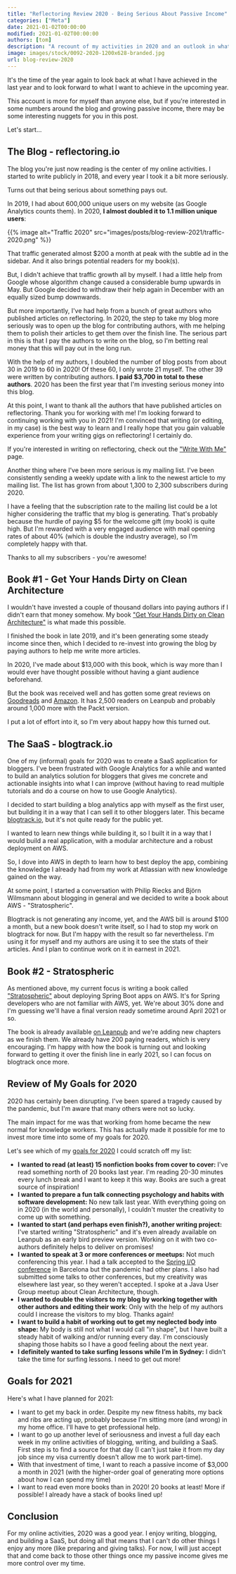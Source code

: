 ```yaml
---
title: "Reflectoring Review 2020 - Being Serious About Passive Income"
categories: ["Meta"]
date: 2021-01-02T00:00:00
modified: 2021-01-02T00:00:00
authors: [tom]
description: "A recount of my activities in 2020 and an outlook in what I'll be focusing on in 2021."
image: images/stock/0092-2020-1200x628-branded.jpg
url: blog-review-2020
---
```


It's the time of the year again to look back at what I have achieved in the last year and to look forward to what I want to achieve in the upcoming year. 

This account is more for myself than anyone else, but if you're interested in some numbers around the blog and growing passive income, there may be some interesting nuggets for you in this post.

Let's start...

## The Blog - reflectoring.io

The blog you're just now reading is the center of my online activities. I started to write publicly in 2018, and every year I took it a bit more seriously. 

Turns out that being serious about something pays out.

In 2019, I had about 600,000 unique users on my website (as Google Analytics counts them). In 2020, **I almost doubled it to 1.1 million unique users**:

{{% image alt="Traffic 2020" src="images/posts/blog-review-2021/traffic-2020.png" %}}

That traffic generated almost $200 a month at peak with the subtle ad in the sidebar. And it also brings potential readers for my book(s).

But, I didn't achieve that traffic growth all by myself. I had a little help from Google whose algorithm change caused a considerable bump upwards in May. But Google decided to withdraw their help again in December with an equally sized bump downwards. 

But more importantly, I've had help from a bunch of great authors who published articles on reflectoring. In 2020, the step to take my blog more seriously was to open up the blog for contributing authors, with me helping them to polish their articles to get them over the finish line. The serious part in this is that I pay the authors to write on the blog, so I'm betting real money that this will pay out in the long run.

With the help of my authors, I doubled the number of blog posts from about 30 in 2019 to 60 in 2020! Of these 60, I only wrote 21 myself. The other 39 were written by contributing authors. **I paid $3,700 in total to these authors**. 2020 has been the first year that I'm investing serious money into this blog.

At this point, I want to thank all the authors that have published articles on reflectoring. Thank you for working with me! I'm looking forward to continuing working with you in 2021! I'm convinced that writing (or editing, in my case) is the best way to learn and I really hope that you gain valuable experience from your writing gigs on reflectoring! I certainly do.

If you're interested in writing on reflectoring, check out the ["Write With Me"](/contribute/) page.

Another thing where I've been more serious is my mailing list. I've been consistently sending a weekly update with a link to the newest article to my mailing list. The list has grown from about 1,300 to 2,300 subscribers during 2020.

I have a feeling that the subscription rate to the mailing list could be a lot higher considering the traffic that my blog is generating. That's probably because the hurdle of paying $5 for the welcome gift (my book) is quite high. But I'm rewarded with a very engaged audience with mail opening rates of about 40% (which is double the industry average), so I'm completely happy with that.

Thanks to all my subscribers - you're awesome!

## Book #1 - Get Your Hands Dirty on Clean Architecture

I wouldn't have invested a couple of thousand dollars into paying authors if I didn't earn that money somehow. My book ["Get Your Hands Dirty on Clean Architecture"](/book/) is what made this possible.

I finished the book in late 2019, and it's been generating some steady income since then, which I decided to re-invest into growing the blog by paying authors to help me write more articles. 

In 2020, I've made about $13,000 with this book, which is way more than I would ever have thought possible without having a giant audience beforehand. 

But the book was received well and has gotten some great reviews on [Goodreads](https://www.goodreads.com/book/show/49238827-get-your-hands-dirty-on-clean-architecture) and [Amazon](https://www.amazon.com/gp/product/1839211962/ref=as_li_tl?ie=UTF8&camp=1789&creative=9325&creativeASIN=1839211962&linkCode=as2&tag=reflectorin0c-20&linkId=559e54b6599c4213252259df28d1d3e3). It has 2,500 readers on Leanpub and probably around 1,000 more with the Packt version.

I put a lot of effort into it, so I'm very about happy how this turned out.

## The SaaS - blogtrack.io

One of my (informal) goals for 2020 was to create a SaaS application for bloggers. I've been frustrated with Google Analytics for a while and wanted to build an analytics solution for bloggers that gives me concrete and actionable insights into what I can improve (without having to read multiple tutorials and do a course on how to use Google Analytics).

I decided to start building a blog analytics app with myself as the first user, but building it in a way that I can sell it to other bloggers later. This became [blogtrack.io](https://blogtrack.io), but it's not quite ready for the public yet.

I wanted to learn new things while building it, so I built it in a way that I would build a real application, with a modular architecture and a robust deployment on AWS. 

So, I dove into AWS in depth to learn how to best deploy the app, combining the knowledge I already had from my work at Atlassian with new knowledge gained on the way.

At some point, I started a conversation with Philip Riecks and Björn Wilmsmann about blogging in general and we decided to write a book about AWS - "Stratospheric". 

Blogtrack is not generating any income, yet, and the AWS bill is around $100 a month, but a new book doesn't write itself, so I had to stop my work on blogtrack for now. But I'm happy with the result so far nevertheless. I'm using it for myself and my authors are using it to see the stats of their articles. And I plan to continue work on it in earnest in 2021.

## Book #2 - Stratospheric

As mentioned above, my current focus is writing a book called ["Stratospheric"](https://stratospheric.dev) about deploying Spring Boot apps on AWS. It's for Spring developers who are not familiar with AWS, yet. We're about 30% done and I'm guessing we'll have a final version ready sometime around April 2021 or so.

The book is already available [on Leanpub](https://leanpub.com/stratospheric) and we're adding new chapters as we finish them. We already have 200 paying readers, which is very encouraging. I'm happy with how the book is turning out and looking forward to getting it over the finish line in early 2021, so I can focus on blogtrack once more.  

## Review of My Goals for 2020

2020 has certainly been disrupting. I've been spared a tragedy caused by the pandemic, but I'm aware that many others were not so lucky.

The main impact for me was that working from home became the new normal for knowledge workers. This has actually made it possible for me to invest more time into some of my goals for 2020.

Let's see which of my [goals for 2020](/review-2019/#plans-for-2020) I could scratch off my list:

* <i class="fa fa-check" style="color:green" title="check"></i> **I wanted to read (at least) 15 nonfiction books from cover to cover:** I've read something north of 20 books last year. I'm reading 20-30 minutes every lunch break and I want to keep it this way. Books are such a great source of inspiration!
* <i class="fa fa-times" style="color:red" title="check"></i> **I wanted to prepare a fun talk connecting psychology and habits with software development:** No new talk last year. With everything going on in 2020 (in the world and personally), I couldn't muster the creativity to come up with something.
* <i class="fa fa-check" style="color:green" title="check"></i> **I wanted to start (and perhaps even finish?), another writing project:** I've started writing "Stratospheric" and it's even already available on Leanpub as an early bird preview version. Working on it with two co-authors definitely helps to deliver on promises!
* <i class="fa fa-times" style="color:red" title="check"></i> **I wanted to speak at 3 or more conferences or meetups:** Not much conferencing this year. I had a talk accepted to the [Spring I/O conference](https://2020.springio.net/) in Barcelona but the pandemic had other plans. I also had submitted some talks to other conferences, but my creativity was elsewhere last year, so they weren't accepted. I spoke at a Java User Group meetup about Clean Architecture, though.
* <i class="fa fa-check" style="color:green" title="check"></i> **I wanted to double the visitors to my blog by working together with other authors and editing their work**: Only with the help of my authors could I increase the visitors to my blog. Thanks again!
* <i class="fa fa-check" style="color:green" title="check"></i> **I want to build a habit of working out to get my neglected body into shape:** My body is still not what I would call "in shape", but I have built a steady habit of walking and/or running every day. I'm consciously shaping those habits so I have a good feeling about the next year. 
* <i class="fa fa-times" style="color:red" title="check"></i> **I definitely wanted to take surfing lessons while I’m in Sydney:** I didn't take the time for surfing lessons. I need to get out more!

## Goals for 2021

Here's what I have planned for 2021:

* I want to get my back in order. Despite my new fitness habits, my back and ribs are acting up, probably because I'm sitting more (and wrong) in my home office. I'll have to get professional help.
* I want to go up another level of seriousness and invest a full day each week in my online activities of blogging, writing, and building a SaaS. First step is to find a source for that day (I can't just take it from my day job since my visa currently doesn't allow me to work part-time).
* With that investment of time, I want to reach a passive income of $3,000 a month in 2021 (with the higher-order goal of generating more options about how I can spend my time)
* I want to read even more books than in 2020! 20 books at least! More if possible! I already have a stack of books lined up!

## Conclusion

For my online activities, 2020 was a good year. I enjoy writing, blogging, and building a SaaS, but doing all that means that I can't do other things I enjoy any more (like preparing and giving talks). For now, I will just accept that and come back to those other things once my passive income gives me more control over my time.


